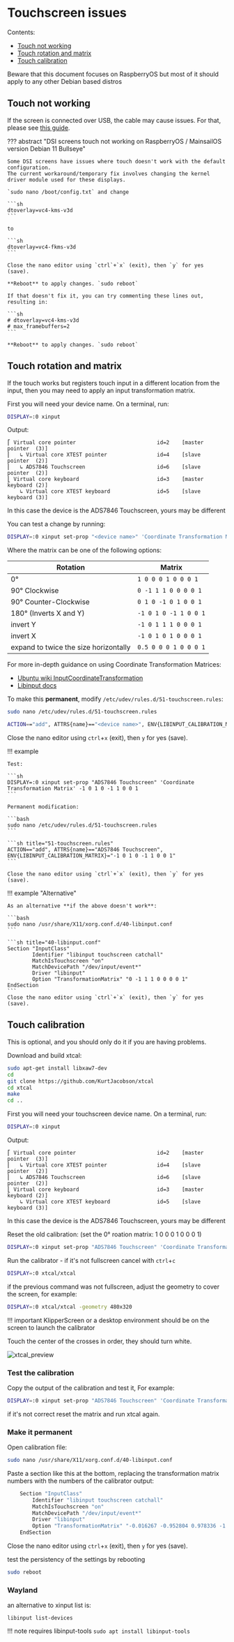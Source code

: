 # Touchscreen issues

Contents:

* [Touch not working](#touch-not-working)
* [Touch rotation and matrix](#touch-rotation-and-matrix)
* [Touch calibration](#touch-calibration)

Beware that this document focuses on RaspberryOS but most of it should apply to any other Debian based distros

## Touch not working

If the screen is connected over USB, the cable may cause issues.
For that, please see [this guide](Physical_Install.md#cable-issues).


??? abstract "DSI screens touch not working on RaspberryOS / MainsailOS version Debian 11 Bullseye"

    Some DSI screens have issues where touch doesn't work with the default configuration.
    The current workaround/temporary fix involves changing the kernel driver module used for these displays.

    `sudo nano /boot/config.txt` and change

    ```sh
    dtoverlay=vc4-kms-v3d
    ```

    to

    ```sh
    dtoverlay=vc4-fkms-v3d
    ```

    Close the nano editor using `ctrl`+`x` (exit), then `y` for yes (save).

    **Reboot** to apply changes. `sudo reboot`

    If that doesn't fix it, you can try commenting these lines out, resulting in:

    ```sh
    # dtoverlay=vc4-kms-v3d
    # max_framebuffers=2
    ```

    **Reboot** to apply changes. `sudo reboot`

## Touch rotation and matrix

If the touch works but registers touch input in a different location from the input, then you may need to apply an input transformation matrix.

First you will need your device name. On a terminal, run:

```sh
DISPLAY=:0 xinput
```

Output:

```text
⎡ Virtual core pointer                          id=2    [master pointer  (3)]
⎜   ↳ Virtual core XTEST pointer                id=4    [slave  pointer  (2)]
⎜   ↳ ADS7846 Touchscreen                       id=6    [slave  pointer  (2)]
⎣ Virtual core keyboard                         id=3    [master keyboard (2)]
    ↳ Virtual core XTEST keyboard               id=5    [slave  keyboard (3)]
```

In this case the device is the ADS7846 Touchscreen, yours may be different

You can test a change by running:

```sh
DISPLAY=:0 xinput set-prop "<device name>" 'Coordinate Transformation Matrix' <matrix>
```

Where the matrix can be one of the following options:

| Rotation                                | Matrix                |
|-----------------------------------------|-----------------------|
| 0°                                      | `1 0 0 0 1 0 0 0 1`   |
| 90° Clockwise                           | `0 -1 1 1 0 0 0 0 1`  |
| 90° Counter-Clockwise                   | `0 1 0 -1 0 1 0 0 1`  |
| 180° (Inverts X and Y)                  | `-1 0 1 0 -1 1 0 0 1` |
| invert Y                                | `-1 0 1 1 1 0 0 0 1`  |
| invert X                                | `-1 0 1 0 1 0 0 0 1`  |
| expand to twice the size horizontally   | `0.5 0 0 0 1 0 0 0 1` |

For more in-depth guidance on using Coordinate Transformation Matrices:

* [Ubuntu wiki InputCoordinateTransformation](https://wiki.ubuntu.com/X/InputCoordinateTransformation)
* [Libinput docs](https://wayland.freedesktop.org/libinput/doc/1.9.0/absolute_axes.html)

To make this **permanent**, modify `/etc/udev/rules.d/51-touchscreen.rules`:

```bash
sudo nano /etc/udev/rules.d/51-touchscreen.rules
```

```sh title="51-touchscreen.rules"
ACTION=="add", ATTRS{name}=="<device name>", ENV{LIBINPUT_CALIBRATION_MATRIX}="<matrix>"
```

Close the nano editor using `ctrl`+`x` (exit), then `y` for yes (save).

!!! example

    Test:

    ```sh
    DISPLAY=:0 xinput set-prop "ADS7846 Touchscreen" 'Coordinate Transformation Matrix' -1 0 1 0 -1 1 0 0 1
    ```

    Permanent modification:

    ```bash
    sudo nano /etc/udev/rules.d/51-touchscreen.rules
    ```

    ```sh title="51-touchscreen.rules"
    ACTION=="add", ATTRS{name}=="ADS7846 Touchscreen", ENV{LIBINPUT_CALIBRATION_MATRIX}="-1 0 1 0 -1 1 0 0 1"
    ```

    Close the nano editor using `ctrl`+`x` (exit), then `y` for yes (save).


!!! example "Alternative"

    As an alternative **if the above doesn't work**:

    ```bash
    sudo nano /usr/share/X11/xorg.conf.d/40-libinput.conf
    ```

    ```sh title="40-libinput.conf"
    Section "InputClass"
            Identifier "libinput touchscreen catchall"
            MatchIsTouchscreen "on"
            MatchDevicePath "/dev/input/event*"
            Driver "libinput"
            Option "TransformationMatrix" "0 -1 1 1 0 0 0 0 1"
    EndSection
    ```
    Close the nano editor using `ctrl`+`x` (exit), then `y` for yes (save).


## Touch calibration

This is optional, and you should only do it if you are having problems.

Download and build xtcal:

```sh
sudo apt-get install libxaw7-dev
cd
git clone https://github.com/KurtJacobson/xtcal
cd xtcal
make
cd ..
```

First you will need your touchscreen device name. On a terminal, run:

```sh
DISPLAY=:0 xinput
```

Output:

```text
⎡ Virtual core pointer                          id=2    [master pointer  (3)]
⎜   ↳ Virtual core XTEST pointer                id=4    [slave  pointer  (2)]
⎜   ↳ ADS7846 Touchscreen                       id=6    [slave  pointer  (2)]
⎣ Virtual core keyboard                         id=3    [master keyboard (2)]
    ↳ Virtual core XTEST keyboard               id=5    [slave  keyboard (3)]
```

In this case the device is the ADS7846 Touchscreen, yours may be different

Reset the old calibration: (set the 0° roation matrix: 1 0 0 0 1 0 0 0 1)
```sh
DISPLAY=:0 xinput set-prop "ADS7846 Touchscreen" 'Coordinate Transformation Matrix' 1 0 0 0 1 0 0 0 1
```
Run the calibrator - if it's not fullscreen cancel with `ctrl`+`c`
```sh
DISPLAY=:0 xtcal/xtcal
```
if the previous command was not fullscreen, adjust the geometry to cover the screen, for example:
```sh
DISPLAY=:0 xtcal/xtcal -geometry 480x320
```

!!! important
    KlipperScreen or a desktop environment should be on the screen to launch the calibrator

Touch the center of the crosses in order, they should turn white.

![xtcal_preview](../img/troubleshooting/xtcal.png)

### Test the calibration

Copy the output of the calibration and test it, For example:
```sh
DISPLAY=:0 xinput set-prop "ADS7846 Touchscreen" 'Coordinate Transformation Matrix' -0.016267 -0.952804 0.978336 -1.010164 0.065333 0.998316 0 0 1
```
if it's not correct reset the matrix and run xtcal again.

### Make it permanent
Open calibration file:
```sh
sudo nano /usr/share/X11/xorg.conf.d/40-libinput.conf
```
Paste a section like this at the bottom,
replacing the transformation matrix numbers with the numbers of the calibrator output:
```sh title="40-libinput.conf"
    Section "InputClass"
        Identifier "libinput touchscreen catchall"
        MatchIsTouchscreen "on"
        MatchDevicePath "/dev/input/event*"
        Driver "libinput"
        Option "TransformationMatrix" "-0.016267 -0.952804 0.978336 -1.010164 0.065333 0.998316 0 0 1"
    EndSection
```
Close the nano editor using `ctrl`+`x` (exit), then `y` for yes (save).

test the persistency of the settings by rebooting
```sh
sudo reboot
```

### Wayland

an alternative to xinput list is:
```
libinput list-devices
```
!!! note
    requires libinput-tools
    ```
    sudo apt install libinput-tools
    ```
